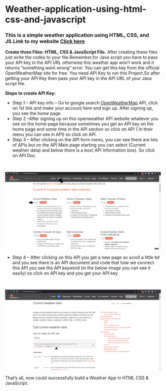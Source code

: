 # Weather-application-using-html-css-and-javascript
### This is a simple weather application using HTML, CSS, and JS.Link to my website [Click here](https://abishekjames.github.io/Weather-Application-using-HTML-CSS-and-Javascript/) 

**Create three Files: HTML, CSS & JavaScript File.** After creating these files just write the codes to your file.Remember,for Java script you have to pass your API key in the API URL otherwise this weather app won’t work and it returns “something went wrong” error. You can get this key from the official OpenWeatherMap site for free.
You need API Key to run this Project.So after getting your API Key then pass your API key in the API URL of your Java script file.

**Steps to create API Key:**
* Step 1 – API key info – Go to google search [OpenWeatherMap](https://openweathermap.org/api) API, click on 1st link and make your account here and sign up. After signing up, you see the home page.
* Step 2 –After signing up on this openweather API website whatever you see on the home page because sometimes you get an API key on the home page and some time in the API section so click on API ( In their menu you can see in API) so click on API.
* Step 3 – After clicking on the API form menu, you can see there are lots of APIs but on the API Main page starting you can select (Current weather data) and below there is a box( API information box). So click on API Doc.
<br>

![This is an image](https://github.com/abishekjames/Weather-application-using-html-css-and-javascript/blob/main/images/Screenshot%20(241).png)
* Step 4 – After clicking on this API you get a new page so scroll a little bit and you see there is an API document and code that how we connect this API you see the API keyword (in the below image you can see it easily) so click on API key and you get your API key.
<br>

![This is an image](https://github.com/abishekjames/Weather-application-using-html-css-and-javascript/blob/main/images/Screenshot%20(240).png)

That’s all, now could successfully build a Weather App in HTML CSS & JavaScript.



